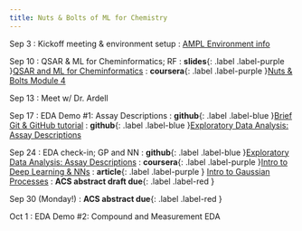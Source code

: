 ```yaml
---
title: Nuts & Bolts of ML for Chemistry
---
```


Sep 3
: Kickoff meeting & environment setup 
  : [AMPL Environment info](https://github.com/ATOMScience-org/AMPL?tab=readme-ov-file#install)

Sep 10
: QSAR & ML for Cheminformatics; RF
: **slides**{: .label .label-purple }[QSAR and ML for Cheminformatics](https://docs.google.com/presentation/d/1zq2S0Odw93VM0F0Y4jvCVFv2jhZ3tRjg3mLfx5mWLuY/edit?usp=drive_link)
: **coursera**{: .label .label-purple }[Nuts & Bolts Module 4](https://www.coursera.org/learn/the-nuts-and-bolts-of-machine-learning/home/module/4)

Sep 13
: Meet w/ Dr. Ardell

Sep 17
: EDA Demo #1: Assay Descriptions
: **github**{: .label .label-blue }[Brief Git & GitHub tutorial](https://github.com/UCSF-ATOM-trainees/github-starter-course) 
: **github**{: .label .label-blue }[Exploratory Data Analysis: Assay Descriptions](https://github.com/UCSF-ATOM-trainees/NEK-assay-description-eda/tree/main)

Sep 24
: EDA check-in; GP and NN
: **github**{: .label .label-blue }[Exploratory Data Analysis: Assay Descriptions](https://github.com/UCSF-ATOM-trainees/NEK-assay-description-eda/tree/main)
: **coursera**{: .label .label-purple }[Intro to Deep Learning & NNs](https://www.coursera.org/learn/introduction-to-deep-learning-with-keras)
: **article**{: .label .label-purple } [Intro to Gaussian Processes](https://distill.pub/2019/visual-exploration-gaussian-processes/)
: **ACS abstract draft due**{: .label .label-red }

Sep 30 (Monday!)
: **ACS abstract due**{: .label .label-red }

Oct 1
: EDA Demo #2: Compound and Measurement EDA
